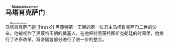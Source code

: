 ## <ruby>马塔肖克萨门<rt>Matasioksamem</rt></ruby>

<ruby>马塔肖克萨门<rt>Matasioksamem</rt></ruby>是 [[trusk]] 黑蔑特第一王朝的第一位君主马塔肖克萨门二世的父亲。他被视作了黑蔑特王朝的奠基人。在他把持黑蔑特图斯克朝廷的时间里，他推行了许多改革，将帝国各部分进行了进一步的整合。

